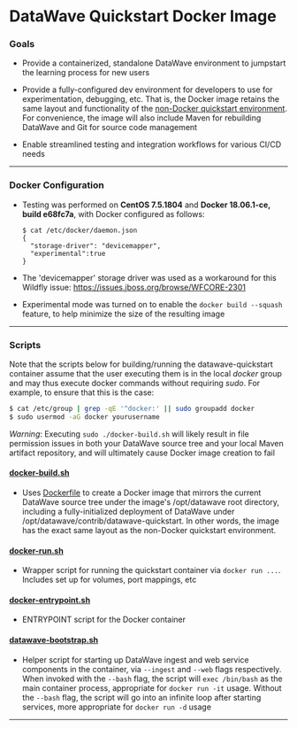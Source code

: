# DataWave Quickstart Docker Image

### Goals

* Provide a containerized, standalone DataWave environment to jumpstart the learning process for new users

* Provide a fully-configured dev environment for developers to use for experimentation, debugging, etc. That is,
  the Docker image retains the same layout and functionality of the [non-Docker quickstart environment](../README.md).
  For convenience, the image will also include Maven for rebuilding DataWave and Git for source code management

* Enable streamlined testing and integration workflows for various CI/CD needs 

---

### Docker Configuration

* Testing was performed on **CentOS 7.5.1804** and **Docker 18.06.1-ce, build e68fc7a**, with Docker 
  configured as follows: 
  ```
  $ cat /etc/docker/daemon.json
  {
    "storage-driver": "devicemapper",
    "experimental":true
  }
  ```
* The 'devicemapper' storage driver was used as a workaround for this Wildfly issue: 
  https://issues.jboss.org/browse/WFCORE-2301
  
* Experimental mode was turned on to enable the ` docker build --squash ` feature, to help 
  minimize the size of the resulting image

---

### Scripts

Note that the scripts below for building/running the datawave-quickstart container assume that the user executing them is in
the local *docker* group and may thus execute docker commands without requiring *sudo*. For example, to ensure that this is the case:
```bash
$ cat /etc/group | grep -qE '^docker:' || sudo groupadd docker
$ sudo usermod -aG docker yourusername
```
*Warning*: Executing `sudo ./docker-build.sh` will likely result in file permission issues in both your DataWave source tree and your
local Maven artifact repository, and will ultimately cause Docker image creation to fail

#### [docker-build.sh](docker-build.sh) 

* Uses [Dockerfile](Dockerfile) to create a Docker image that mirrors the current DataWave source tree under the image's
  /opt/datawave root directory, including a fully-initialized deployment of DataWave under /opt/datawave/contrib/datawave-quickstart.
  In other words, the image has the exact same layout as the non-Docker quickstart environment.

#### [docker-run.sh](docker-run.sh)

* Wrapper script for running the quickstart container via ` docker run ... `. Includes set up for volumes, port mappings, etc

#### [docker-entrypoint.sh](docker-entrypoint.sh)

* ENTRYPOINT script for the Docker container

#### [datawave-bootstrap.sh](datawave-bootstrap.sh)

* Helper script for starting up DataWave ingest and web service components in the container, via 
  ` --ingest ` and ` --web ` flags respectively. When invoked with the ` --bash ` flag, the script
  will ` exec /bin/bash ` as the main container process, appropriate for ` docker run -it ` usage.
  Without the ` --bash ` flag, the script will go into an infinite loop after starting services,
  more appropriate for ` docker run -d ` usage

---
